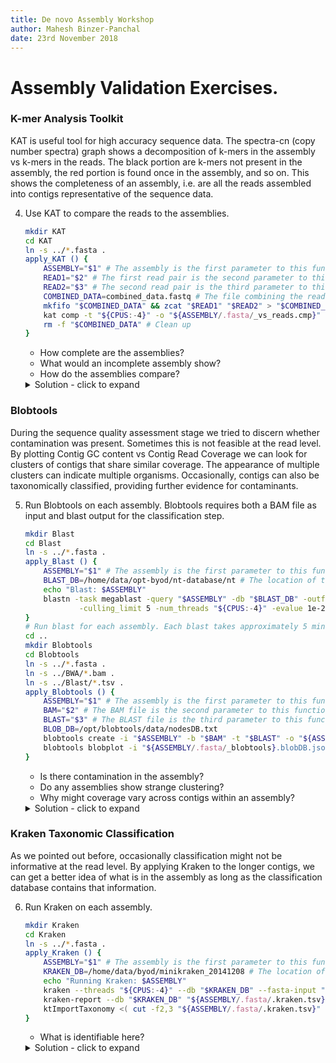 ```yaml
---
title: De novo Assembly Workshop
author: Mahesh Binzer-Panchal
date: 23rd November 2018
---
```

# Assembly Validation Exercises.

### K-mer Analysis Toolkit

KAT is useful tool for high accuracy sequence data. The spectra-cn (copy number spectra) graph shows a
decomposition of k-mers in the assembly vs k-mers in the reads.
The black portion are k-mers not present in the assembly, the red portion is found once in the assembly, and so on.
This shows the completeness of an assembly, i.e. are all the reads assembled into contigs representative of the sequence data.

4. Use KAT to compare the reads to the assemblies.
	```bash
	mkdir KAT
	cd KAT
	ln -s ../*.fasta .
	apply_KAT () {
		ASSEMBLY="$1" # The assembly is the first parameter to this function
		READ1="$2" # The first read pair is the second parameter to this function
		READ2="$3" # The second read pair is the third parameter to this function
		COMBINED_DATA=combined_data.fastq # The file combining the read data
		mkfifo "$COMBINED_DATA" && zcat "$READ1" "$READ2" > "$COMBINED_DATA" & # Make a named pipe and combine reads
		kat comp -t "${CPUS:-4}" -o "${ASSEMBLY/.fasta/_vs_reads.cmp}" "$COMBINED_DATA" "$ASSEMBLY" # Compare Reads to Assembly
		rm -f "$COMBINED_DATA" # Clean up
	}
	```

	* How complete are the assemblies?
	* What would an incomplete assembly show?
	* How do the assemblies compare?

	<details>
	<summary> Solution - click to expand </summary>

	```bash
	for FASTA in *.fasta; do
		apply_KAT "$FASTA" ../bacteria_R1.fastq.gz ../bacteria_R2.fastq.gz
	done
	```

	![ CLC contigs K-mer spectra-cn plot ](images/kat/CLC_contigs_vs_reads.cmp-main.mx.spectra-cn.png)

	![ Mira large contigs K-mer spectra-cn plot ](images/kat/Mira_large_contigs_vs_reads.cmp-main.mx.spectra-cn.png)

	![ Mira trimmed contigs K-mer spectra-cn plot ](images/kat/Mira_trimmed_data_contigs_vs_reads.cmp-main.mx.spectra-cn.png)

	![ Spades contigs K-mer spectra-cn plot ](images/kat/SPAdes_contigs_vs_reads.cmp-main.mx.spectra-cn.png)

	![ Spades trimmed contigs K-mer spectra-cn plot ](images/kat/SPAdes_trimmed_data_contigs_vs_reads.cmp-main.mx.spectra-cn.png)

	![ Velvet K-mer spectra-cn plot ](images/kat/Velvet_contigs_vs_reads.cmp-main.mx.spectra-cn.png)

	All the assemblies are nearly complete, although it can be seen that the CLC and Mira assemblies are more complete
	than the Velvet assembly. The velvet assembler has failed to assemble some low coverage portions of the genome. This is seen
	by the black portion in the left hand side of the distribution with high frequency.

	</details>

### Blobtools

During the sequence quality assessment stage we tried to discern whether contamination was present. Sometimes this is
not feasible at the read level. By plotting Contig GC content vs Contig Read Coverage we can look for clusters of contigs that
share similar coverage. The appearance of multiple clusters can indicate multiple organisms. Occasionally, contigs can also be
taxonomically classified, providing further evidence for contaminants.

5. Run Blobtools on each assembly. Blobtools requires both a BAM file as input and blast output for the classification step.
	```bash
	mkdir Blast
	cd Blast
	ln -s ../*.fasta .
	apply_Blast () {
		ASSEMBLY="$1" # The assembly is the first parameter to this function. The file must end in .fasta
		BLAST_DB=/home/data/opt-byod/nt-database/nt # The location of the blast database nt
		echo "Blast: $ASSEMBLY"
		blastn -task megablast -query "$ASSEMBLY" -db "$BLAST_DB" -outfmt '6 qseqid staxids bitscore std sscinames sskingdoms stitle' \
                -culling_limit 5 -num_threads "${CPUS:-4}" -evalue 1e-25 -out "${ASSEMBLY/.fasta/_blast_alignment.tsv}"
	}
	# Run blast for each assembly. Each blast takes approximately 5 minutes (Use the time to solve another exercise).
	cd ..
	mkdir Blobtools
	cd Blobtools
	ln -s ../*.fasta .
	ln -s ../BWA/*.bam .
	ln -s ../Blast/*.tsv .
	apply_Blobtools () {
		ASSEMBLY="$1" # The assembly is the first parameter to this function. The file must end in .fasta
		BAM="$2" # The BAM file is the second parameter to this function
		BLAST="$3" # The BLAST file is the third parameter to this function
		BLOB_DB=/opt/blobtools/data/nodesDB.txt
		blobtools create -i "$ASSEMBLY" -b "$BAM" -t "$BLAST" -o "${ASSEMBLY/.fasta/_blobtools}" --db "$BLOB_DB"
		blobtools blobplot -i "${ASSEMBLY/.fasta/_blobtools}.blobDB.json" -o "${ASSEMBLY/.fasta/_blobtools}"
	}
	```

	* Is there contamination in the assembly?
	* Do any assemblies show strange clustering?
	* Why might coverage vary across contigs within an assembly?

	<details>
	<summary> Solution - click to expand </summary>

	```bash
	for FASTA in *.fasta; do
		apply_Blobtools "$FASTA" "${FASTA/.fasta/_bwa_alignment.bam}" "${FASTA/.fasta/_blast_alignment.tsv}"
	done
	```

	![ CLC contigs Blobplot ](images/blobtools/CLC_contigs_blobtools.CLC_contigs_blobtools.blobDB.json.bestsum.phylum.p7.span.100.blobplot.bam0.png)

	![ Mira large contigs Blobplot ](images/blobtools/Mira_large_contigs_blobtools.Mira_large_contigs_blobtools.blobDB.json.bestsum.phylum.p7.span.100.blobplot.bam0.png)

	![ Mira trimmed contigs Blobplot ](images/blobtools/Mira_trimmed_data_contigs_blobtools.Mira_trimmed_data_contigs_blobtools.blobDB.json.bestsum.phylum.p7.span.100.blobplot.bam0.png)

	![ Spades contigs Blobplot ](images/blobtools/SPAdes_contigs_blobtools.SPAdes_contigs_blobtools.blobDB.json.bestsum.phylum.p7.span.100.blobplot.bam0.png)

	![ Spades trimmed contigs Blobplot ](images/blobtools/SPAdes_trimmed_data_contigs_blobtools.SPAdes_trimmed_data_contigs_blobtools.blobDB.json.bestsum.phylum.p7.span.100.blobplot.bam0.png)

	![ Velvet contigs Blobplot ](images/blobtools/Velvet_contigs_blobtools.Velvet_contigs_blobtools.blobDB.json.bestsum.phylum.p7.span.100.blobplot.bam0.png)

	The Blobplots all indicate a single cluster. Some contigs show fairly high coverage in comparison to the rest of the genome which could be repetitive elements in the genome.

	</details>

### Kraken Taxonomic Classification

As we pointed out before, occasionally classification might not be informative at the read level. By applying Kraken to the longer contigs,
we can get a better idea of what is in the assembly as long as the classification database contains that information.

6. Run Kraken on each assembly.
 	```bash
	mkdir Kraken
	cd Kraken
	ln -s ../*.fasta .
	apply_Kraken () {
		ASSEMBLY="$1" # The assembly is the first parameter to this function. This file must end in .fasta
		KRAKEN_DB=/home/data/byod/minikraken_20141208 # The location of the kraken database
		echo "Running Kraken: $ASSEMBLY"
		kraken --threads "${CPUS:-4}" --db "$KRAKEN_DB" --fasta-input "$ASSEMBLY" > "${ASSEMBLY/.fasta/.kraken.tsv}"
		kraken-report --db "$KRAKEN_DB" "${ASSEMBLY/.fasta/.kraken.tsv}" > "${ASSEMBLY/.fasta/.kraken.rpt}"
		ktImportTaxonomy <( cut -f2,3 "${ASSEMBLY/.fasta/.kraken.tsv}" ) -o "${ASSEMBLY/.fasta/.krona.html}"
	}
	```

	* What is identifiable here?

	<details>
	<summary> Solution - click to expand </summary>

	```bash
	for FASTA in *.fasta; do
		apply_Kraken "$FASTA"
	done
	```

	![CLC contigs Kraken output](Assembly_Validation_Exercises_17-10-23/Kraken/CLC_contigs.krona.svg)

	![Mira large contigs Kraken output](Assembly_Validation_Exercises_17-10-23/Kraken/Mira_large_contigs.krona.svg)

	![Mira trimmed contigs Kraken output](Assembly_Validation_Exercises_17-10-23/Kraken/Mira_trimmed_data_contigs.krona.svg)

	![Velvet contigs Kraken output](Assembly_Validation_Exercises_17-10-23/Kraken/Velvet_contigs.krona.svg)

	Here we see Kraken classifying around half the contigs, in contrast to the reads where it struggled to find a match. There are a high
	number of identified species, which is in contrast to all other analysis that indicate a single organism. This indicates that the
	sample is more likley closely related to the identified organisms, also supported by the point that many contigs are unclassified as well.
	The real organism is not present in the database used with Kraken.

	</details>

